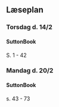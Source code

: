 ## Læseplan

### Torsdag d. 14/2

#### SuttonBook

S. 1 - 42

### Mandag d. 20/2

#### SuttonBook

s. 43 - 73
